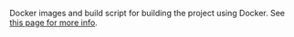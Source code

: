Docker images and build script for building the project using Docker.
See [this page for more info](../doc/buildWithDocker.md).
